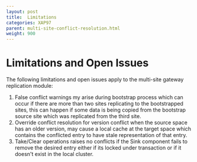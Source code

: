 ```yaml
---
layout: post
title:  Limitations
categories: XAP97
parent: multi-site-conflict-resolution.html
weight: 900
---
```


# Limitations and Open Issues

The following limitations and open issues apply to the multi-site gateway replication module:

1. False conflict warnings my arise during bootstrap process which can occur if there are more than two sites replicating to the bootstrapped sites, this can happen if some data is being copied from the bootstrap source site which was replicated from the third site.
1. Override conflict resolution for version conflict when the source space has an older version, may cause a local cache at the target space which contains the conflicted entry to have stale representation of that entry.
1. Take/Clear operations raises no conflicts if the Sink component fails to remove the desired entry either if its locked under transaction or if it doesn't exist in the local cluster.

